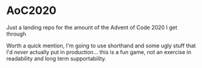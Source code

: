 # AoC2020

Just a landing repo for the amount of the Advent of Code 2020 I get through

Worth a quick mention, I'm going to use shorthand and some ugly stuff that I'd *never* actually put in production... this is a fun game, not an exercise in readability and long term supportability.